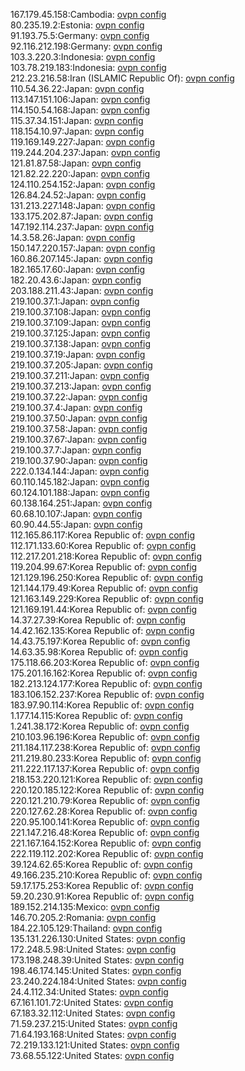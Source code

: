 167.179.45.158:Cambodia: [ovpn config](vpn/167_179_45_158.ovpn)  
80.235.19.2:Estonia: [ovpn config](vpn/80_235_19_2.ovpn)  
91.193.75.5:Germany: [ovpn config](vpn/91_193_75_5.ovpn)  
92.116.212.198:Germany: [ovpn config](vpn/92_116_212_198.ovpn)  
103.3.220.3:Indonesia: [ovpn config](vpn/103_3_220_3.ovpn)  
103.78.219.183:Indonesia: [ovpn config](vpn/103_78_219_183.ovpn)  
212.23.216.58:Iran (ISLAMIC Republic Of): [ovpn config](vpn/212_23_216_58.ovpn)  
110.54.36.22:Japan: [ovpn config](vpn/110_54_36_22.ovpn)  
113.147.151.106:Japan: [ovpn config](vpn/113_147_151_106.ovpn)  
114.150.54.168:Japan: [ovpn config](vpn/114_150_54_168.ovpn)  
115.37.34.151:Japan: [ovpn config](vpn/115_37_34_151.ovpn)  
118.154.10.97:Japan: [ovpn config](vpn/118_154_10_97.ovpn)  
119.169.149.227:Japan: [ovpn config](vpn/119_169_149_227.ovpn)  
119.244.204.237:Japan: [ovpn config](vpn/119_244_204_237.ovpn)  
121.81.87.58:Japan: [ovpn config](vpn/121_81_87_58.ovpn)  
121.82.22.220:Japan: [ovpn config](vpn/121_82_22_220.ovpn)  
124.110.254.152:Japan: [ovpn config](vpn/124_110_254_152.ovpn)  
126.84.24.52:Japan: [ovpn config](vpn/126_84_24_52.ovpn)  
131.213.227.148:Japan: [ovpn config](vpn/131_213_227_148.ovpn)  
133.175.202.87:Japan: [ovpn config](vpn/133_175_202_87.ovpn)  
147.192.114.237:Japan: [ovpn config](vpn/147_192_114_237.ovpn)  
14.3.58.26:Japan: [ovpn config](vpn/14_3_58_26.ovpn)  
150.147.220.157:Japan: [ovpn config](vpn/150_147_220_157.ovpn)  
160.86.207.145:Japan: [ovpn config](vpn/160_86_207_145.ovpn)  
182.165.17.60:Japan: [ovpn config](vpn/182_165_17_60.ovpn)  
182.20.43.6:Japan: [ovpn config](vpn/182_20_43_6.ovpn)  
203.188.211.43:Japan: [ovpn config](vpn/203_188_211_43.ovpn)  
219.100.37.1:Japan: [ovpn config](vpn/219_100_37_1.ovpn)  
219.100.37.108:Japan: [ovpn config](vpn/219_100_37_108.ovpn)  
219.100.37.109:Japan: [ovpn config](vpn/219_100_37_109.ovpn)  
219.100.37.125:Japan: [ovpn config](vpn/219_100_37_125.ovpn)  
219.100.37.138:Japan: [ovpn config](vpn/219_100_37_138.ovpn)  
219.100.37.19:Japan: [ovpn config](vpn/219_100_37_19.ovpn)  
219.100.37.205:Japan: [ovpn config](vpn/219_100_37_205.ovpn)  
219.100.37.211:Japan: [ovpn config](vpn/219_100_37_211.ovpn)  
219.100.37.213:Japan: [ovpn config](vpn/219_100_37_213.ovpn)  
219.100.37.22:Japan: [ovpn config](vpn/219_100_37_22.ovpn)  
219.100.37.4:Japan: [ovpn config](vpn/219_100_37_4.ovpn)  
219.100.37.50:Japan: [ovpn config](vpn/219_100_37_50.ovpn)  
219.100.37.58:Japan: [ovpn config](vpn/219_100_37_58.ovpn)  
219.100.37.67:Japan: [ovpn config](vpn/219_100_37_67.ovpn)  
219.100.37.7:Japan: [ovpn config](vpn/219_100_37_7.ovpn)  
219.100.37.90:Japan: [ovpn config](vpn/219_100_37_90.ovpn)  
222.0.134.144:Japan: [ovpn config](vpn/222_0_134_144.ovpn)  
60.110.145.182:Japan: [ovpn config](vpn/60_110_145_182.ovpn)  
60.124.101.188:Japan: [ovpn config](vpn/60_124_101_188.ovpn)  
60.138.164.251:Japan: [ovpn config](vpn/60_138_164_251.ovpn)  
60.68.10.107:Japan: [ovpn config](vpn/60_68_10_107.ovpn)  
60.90.44.55:Japan: [ovpn config](vpn/60_90_44_55.ovpn)  
112.165.86.117:Korea Republic of: [ovpn config](vpn/112_165_86_117.ovpn)  
112.171.133.60:Korea Republic of: [ovpn config](vpn/112_171_133_60.ovpn)  
112.217.201.218:Korea Republic of: [ovpn config](vpn/112_217_201_218.ovpn)  
119.204.99.67:Korea Republic of: [ovpn config](vpn/119_204_99_67.ovpn)  
121.129.196.250:Korea Republic of: [ovpn config](vpn/121_129_196_250.ovpn)  
121.144.179.49:Korea Republic of: [ovpn config](vpn/121_144_179_49.ovpn)  
121.163.149.229:Korea Republic of: [ovpn config](vpn/121_163_149_229.ovpn)  
121.169.191.44:Korea Republic of: [ovpn config](vpn/121_169_191_44.ovpn)  
14.37.27.39:Korea Republic of: [ovpn config](vpn/14_37_27_39.ovpn)  
14.42.162.135:Korea Republic of: [ovpn config](vpn/14_42_162_135.ovpn)  
14.43.75.197:Korea Republic of: [ovpn config](vpn/14_43_75_197.ovpn)  
14.63.35.98:Korea Republic of: [ovpn config](vpn/14_63_35_98.ovpn)  
175.118.66.203:Korea Republic of: [ovpn config](vpn/175_118_66_203.ovpn)  
175.201.16.162:Korea Republic of: [ovpn config](vpn/175_201_16_162.ovpn)  
182.213.124.177:Korea Republic of: [ovpn config](vpn/182_213_124_177.ovpn)  
183.106.152.237:Korea Republic of: [ovpn config](vpn/183_106_152_237.ovpn)  
183.97.90.114:Korea Republic of: [ovpn config](vpn/183_97_90_114.ovpn)  
1.177.14.115:Korea Republic of: [ovpn config](vpn/1_177_14_115.ovpn)  
1.241.38.172:Korea Republic of: [ovpn config](vpn/1_241_38_172.ovpn)  
210.103.96.196:Korea Republic of: [ovpn config](vpn/210_103_96_196.ovpn)  
211.184.117.238:Korea Republic of: [ovpn config](vpn/211_184_117_238.ovpn)  
211.219.80.233:Korea Republic of: [ovpn config](vpn/211_219_80_233.ovpn)  
211.222.117.137:Korea Republic of: [ovpn config](vpn/211_222_117_137.ovpn)  
218.153.220.121:Korea Republic of: [ovpn config](vpn/218_153_220_121.ovpn)  
220.120.185.122:Korea Republic of: [ovpn config](vpn/220_120_185_122.ovpn)  
220.121.210.79:Korea Republic of: [ovpn config](vpn/220_121_210_79.ovpn)  
220.127.62.28:Korea Republic of: [ovpn config](vpn/220_127_62_28.ovpn)  
220.95.100.141:Korea Republic of: [ovpn config](vpn/220_95_100_141.ovpn)  
221.147.216.48:Korea Republic of: [ovpn config](vpn/221_147_216_48.ovpn)  
221.167.164.152:Korea Republic of: [ovpn config](vpn/221_167_164_152.ovpn)  
222.119.112.202:Korea Republic of: [ovpn config](vpn/222_119_112_202.ovpn)  
39.124.62.65:Korea Republic of: [ovpn config](vpn/39_124_62_65.ovpn)  
49.166.235.210:Korea Republic of: [ovpn config](vpn/49_166_235_210.ovpn)  
59.17.175.253:Korea Republic of: [ovpn config](vpn/59_17_175_253.ovpn)  
59.20.230.91:Korea Republic of: [ovpn config](vpn/59_20_230_91.ovpn)  
189.152.214.135:Mexico: [ovpn config](vpn/189_152_214_135.ovpn)  
146.70.205.2:Romania: [ovpn config](vpn/146_70_205_2.ovpn)  
184.22.105.129:Thailand: [ovpn config](vpn/184_22_105_129.ovpn)  
135.131.226.130:United States: [ovpn config](vpn/135_131_226_130.ovpn)  
172.248.5.98:United States: [ovpn config](vpn/172_248_5_98.ovpn)  
173.198.248.39:United States: [ovpn config](vpn/173_198_248_39.ovpn)  
198.46.174.145:United States: [ovpn config](vpn/198_46_174_145.ovpn)  
23.240.224.184:United States: [ovpn config](vpn/23_240_224_184.ovpn)  
24.4.112.34:United States: [ovpn config](vpn/24_4_112_34.ovpn)  
67.161.101.72:United States: [ovpn config](vpn/67_161_101_72.ovpn)  
67.183.32.112:United States: [ovpn config](vpn/67_183_32_112.ovpn)  
71.59.237.215:United States: [ovpn config](vpn/71_59_237_215.ovpn)  
71.64.193.168:United States: [ovpn config](vpn/71_64_193_168.ovpn)  
72.219.133.121:United States: [ovpn config](vpn/72_219_133_121.ovpn)  
73.68.55.122:United States: [ovpn config](vpn/73_68_55_122.ovpn)  
